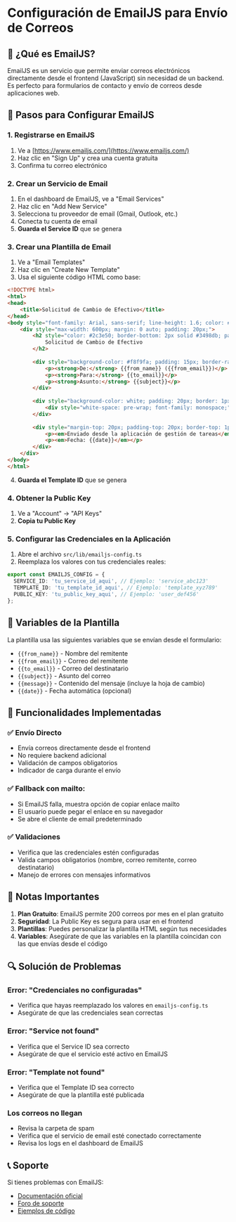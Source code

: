 # Configuración de EmailJS para Envío de Correos

## 📧 ¿Qué es EmailJS?

EmailJS es un servicio que permite enviar correos electrónicos directamente desde el frontend (JavaScript) sin necesidad de un backend. Es perfecto para formularios de contacto y envío de correos desde aplicaciones web.

## 🚀 Pasos para Configurar EmailJS

### 1. Registrarse en EmailJS
1. Ve a [https://www.emailjs.com/](https://www.emailjs.com/)
2. Haz clic en "Sign Up" y crea una cuenta gratuita
3. Confirma tu correo electrónico

### 2. Crear un Servicio de Email
1. En el dashboard de EmailJS, ve a "Email Services"
2. Haz clic en "Add New Service"
3. Selecciona tu proveedor de email (Gmail, Outlook, etc.)
4. Conecta tu cuenta de email
5. **Guarda el Service ID** que se genera

### 3. Crear una Plantilla de Email
1. Ve a "Email Templates"
2. Haz clic en "Create New Template"
3. Usa el siguiente código HTML como base:

```html
<!DOCTYPE html>
<html>
<head>
    <title>Solicitud de Cambio de Efectivo</title>
</head>
<body style="font-family: Arial, sans-serif; line-height: 1.6; color: #333;">
    <div style="max-width: 600px; margin: 0 auto; padding: 20px;">
        <h2 style="color: #2c3e50; border-bottom: 2px solid #3498db; padding-bottom: 10px;">
            Solicitud de Cambio de Efectivo
        </h2>
        
        <div style="background-color: #f8f9fa; padding: 15px; border-radius: 5px; margin: 20px 0;">
            <p><strong>De:</strong> {{from_name}} ({{from_email}})</p>
            <p><strong>Para:</strong> {{to_email}}</p>
            <p><strong>Asunto:</strong> {{subject}}</p>
        </div>
        
        <div style="background-color: white; padding: 20px; border: 1px solid #ddd; border-radius: 5px;">
            <div style="white-space: pre-wrap; font-family: monospace;">{{message}}</div>
        </div>
        
        <div style="margin-top: 20px; padding-top: 20px; border-top: 1px solid #ddd; font-size: 12px; color: #666;">
            <p><em>Enviado desde la aplicación de gestión de tareas</em></p>
            <p><em>Fecha: {{date}}</em></p>
        </div>
    </div>
</body>
</html>
```

4. **Guarda el Template ID** que se genera

### 4. Obtener la Public Key
1. Ve a "Account" → "API Keys"
2. **Copia tu Public Key**

### 5. Configurar las Credenciales en la Aplicación
1. Abre el archivo `src/lib/emailjs-config.ts`
2. Reemplaza los valores con tus credenciales reales:

```typescript
export const EMAILJS_CONFIG = {
  SERVICE_ID: 'tu_service_id_aqui', // Ejemplo: 'service_abc123'
  TEMPLATE_ID: 'tu_template_id_aqui', // Ejemplo: 'template_xyz789'
  PUBLIC_KEY: 'tu_public_key_aqui', // Ejemplo: 'user_def456'
};
```

## 🔧 Variables de la Plantilla

La plantilla usa las siguientes variables que se envían desde el formulario:

- `{{from_name}}` - Nombre del remitente
- `{{from_email}}` - Correo del remitente
- `{{to_email}}` - Correo del destinatario
- `{{subject}}` - Asunto del correo
- `{{message}}` - Contenido del mensaje (incluye la hoja de cambio)
- `{{date}}` - Fecha automática (opcional)

## 🎯 Funcionalidades Implementadas

### ✅ Envío Directo
- Envía correos directamente desde el frontend
- No requiere backend adicional
- Validación de campos obligatorios
- Indicador de carga durante el envío

### ✅ Fallback con mailto:
- Si EmailJS falla, muestra opción de copiar enlace mailto
- El usuario puede pegar el enlace en su navegador
- Se abre el cliente de email predeterminado

### ✅ Validaciones
- Verifica que las credenciales estén configuradas
- Valida campos obligatorios (nombre, correo remitente, correo destinatario)
- Manejo de errores con mensajes informativos

## 🚨 Notas Importantes

1. **Plan Gratuito**: EmailJS permite 200 correos por mes en el plan gratuito
2. **Seguridad**: La Public Key es segura para usar en el frontend
3. **Plantillas**: Puedes personalizar la plantilla HTML según tus necesidades
4. **Variables**: Asegúrate de que las variables en la plantilla coincidan con las que envías desde el código

## 🔍 Solución de Problemas

### Error: "Credenciales no configuradas"
- Verifica que hayas reemplazado los valores en `emailjs-config.ts`
- Asegúrate de que las credenciales sean correctas

### Error: "Service not found"
- Verifica que el Service ID sea correcto
- Asegúrate de que el servicio esté activo en EmailJS

### Error: "Template not found"
- Verifica que el Template ID sea correcto
- Asegúrate de que la plantilla esté publicada

### Los correos no llegan
- Revisa la carpeta de spam
- Verifica que el servicio de email esté conectado correctamente
- Revisa los logs en el dashboard de EmailJS

## 📞 Soporte

Si tienes problemas con EmailJS:
- [Documentación oficial](https://www.emailjs.com/docs/)
- [Foro de soporte](https://www.emailjs.com/support/)
- [Ejemplos de código](https://www.emailjs.com/examples/)
